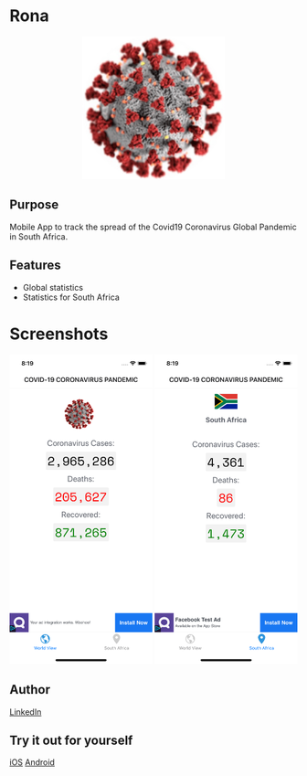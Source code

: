 # Rona
<p align="center">
  <img src="https://github.com/manenga/Rona/blob/master/assets/images/coronavirus.png?raw=true" width="250" title="Coronavirus">
</p>

## Purpose
Mobile App to track the spread of the Covid19 Coronavirus Global Pandemic in South Africa.

## Features
* Global statistics
* Statistics for South Africa

# Screenshots
<p align="center">
  <img src="https://github.com/manenga/Rona/blob/master/assets/screenshots/Simulator%20Screen%20Shot%20-%20iPhone%2011%20Pro%20-%202020-04-26%20at%2020.19.32.png?raw=true" width="250">
  <img src="https://github.com/manenga/Rona/blob/master/assets/screenshots/Simulator%20Screen%20Shot%20-%20iPhone%2011%20Pro%20-%202020-04-26%20at%2020.19.34.png?raw=true" width="250">
</p>

## Author
[LinkedIn](https://linkedin.com/in/mungandi/)

## Try it out for yourself
[iOS](https://expo.io/@mungand/Rona)
[Android](https://expo.io/@mungand/Rona)
